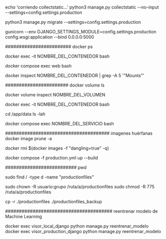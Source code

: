 echo 'corriendo collectstatic...'
python3 manage.py collectstatic --no-input --settings=config.settings.production

python3 manage.py migrate --settings=config.settings.production

gunicorn --env DJANGO_SETTINGS_MODULE=config.settings.production config.wsgi:application --bind 0.0.0.0:5000

########################
docker ps

docker exec -it NOMBRE_DEL_CONTENEDOR bash

docker compose exec web bash

docker inspect NOMBRE_DEL_CONTENEDOR | grep -A 5 '"Mounts"'


#######################
docker volume ls

docker volume inspect NOMBRE_DEL_VOLUMEN

docker exec -it NOMBRE_DEL_CONTENEDOR bash


cd /app/data
ls -lah


docker compose exec NOMBRE_DEL_SERVICIO bash


######################################
imagenes huérfanas
docker image prune -a

docker rmi $(docker images -f "dangling=true" -q)

docker compose -f production.yml up --build


##########################
pwd

sudo find / -type d -name "productionfiles"

sudo chown -R usuario:grupo /ruta/a/productionfiles
sudo chmod -R 775 /ruta/a/productionfiles

cp -r ./productionfiles ./productionfiles_backup


#######################################
reentrenar modelo de Machine Learning

docker exec visor_local_django python manage.py reentrenar_modelo
docker exec visor_production_django python manage.py reentrenar_modelo

